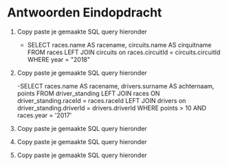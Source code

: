 # Antwoorden Eindopdracht

1. Copy paste je gemaakte SQL query hieronder
    
    - SELECT races.name AS racename, circuits.name AS cirquitname FROM races 
    LEFT JOIN circuits on races.circuitId = circuits.circuitId 
    WHERE year = "2018"

2. Copy paste je gemaakte SQL query hieronder
   
    -SELECT races.name AS racename, drivers.surname AS achternaam, points FROM driver_standing
    LEFT JOIN races ON driver_standing.raceId = races.raceId
    LEFT JOIN drivers on driver_standing.driverId = drivers.driverId
    WHERE  points > 10 AND races.year = '2017' 
    
3. Copy paste je gemaakte SQL query hieronder
    


4. Copy paste je gemaakte SQL query hieronder
   
5. Copy paste je gemaakte SQL query hieronder
   
